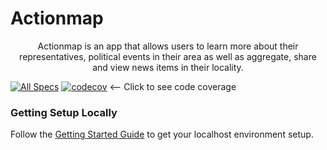 # Actionmap

<div style="text-align: center;">

Actionmap is an app that allows users to learn more about their representatives,
political events in their area as well as aggregate, share and view news items in their locality.

</div>

<!-- TODO: Update these for your repo! -->

[![All Specs](https://github.com/cs169/su24-actionmap-16/actions/workflows/specs.yml/badge.svg)](https://github.com/cs169/su24-actionmap-16/actions/workflows/specs.yml)
[![codecov](https://codecov.io/gh/saasbook/hw-agile-iterations/branch/master/graph/badge.svg?token=SGYCvQX4Us)](https://app.codecov.io/gh/cs169/su24-actionmap-16/tree/main)  <-- Click to see code coverage

### Getting Setup Locally

Follow the [Getting Started Guide](./docs/01-getting-started.md) to get your localhost environment setup.
